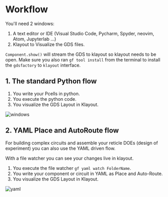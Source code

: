 # Workflow

You'll need 2 windows:

1. A text editor or IDE (Visual Studio Code, Pycharm, Spyder, neovim, Atom, Jupyterlab ...)
2. Klayout to Visualize the GDS files.

`Component.show()` will stream the GDS to klayout so klayout needs to be open.
Make sure you also ran `gf tool install` from the terminal to install the `gdsfactory` to `klayout` interface.


## 1. The standard Python flow

1. You write your Pcells in python.
2. You execute the python code.
3. You visualize the GDS Layout in Klayout.

![windows](https://i.imgur.com/ZHEAotn.png)


## 2. YAML Place and AutoRoute flow

For building complex circuits and assemble your reticle DOEs (design of experiment) you can also use the YAML driven flow.

With a file watcher you can see your changes live in klayout.


1. You execute the file watcher `gf yaml watch FolderName`.
2. You write your component or circuit in YAML as Place and Auto-Route.
3. You visualize the GDS Layout in Klayout.

![yaml](https://i.imgur.com/h1ABhJ9.png)
